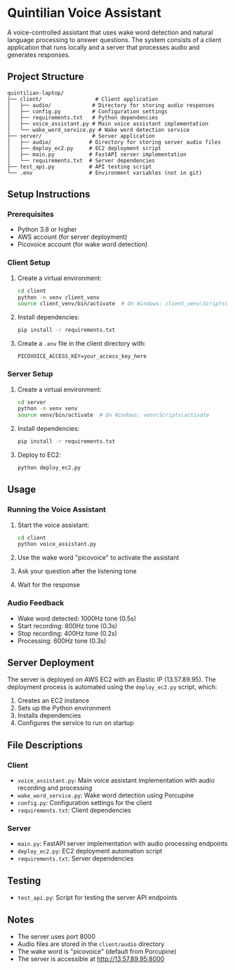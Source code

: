 # Quintilian Voice Assistant

A voice-controlled assistant that uses wake word detection and natural language processing to answer questions. The system consists of a client application that runs locally and a server that processes audio and generates responses.

## Project Structure

```
quintilian-laptop/
├── client/                 # Client application
│   ├── audio/             # Directory for storing audio responses
│   ├── config.py          # Configuration settings
│   ├── requirements.txt   # Python dependencies
│   ├── voice_assistant.py # Main voice assistant implementation
│   └── wake_word_service.py # Wake word detection service
├── server/                # Server application
│   ├── audio/            # Directory for storing server audio files
│   ├── deploy_ec2.py     # EC2 deployment script
│   ├── main.py           # FastAPI server implementation
│   └── requirements.txt  # Server dependencies
├── test_api.py           # API testing script
└── .env                  # Environment variables (not in git)
```

## Setup Instructions

### Prerequisites
- Python 3.8 or higher
- AWS account (for server deployment)
- Picovoice account (for wake word detection)

### Client Setup
1. Create a virtual environment:
   ```bash
   cd client
   python -m venv client_venv
   source client_venv/bin/activate  # On Windows: client_venv\Scripts\activate
   ```

2. Install dependencies:
   ```bash
   pip install -r requirements.txt
   ```

3. Create a `.env` file in the client directory with:
   ```
   PICOVOICE_ACCESS_KEY=your_access_key_here
   ```

### Server Setup
1. Create a virtual environment:
   ```bash
   cd server
   python -m venv venv
   source venv/bin/activate  # On Windows: venv\Scripts\activate
   ```

2. Install dependencies:
   ```bash
   pip install -r requirements.txt
   ```

3. Deploy to EC2:
   ```bash
   python deploy_ec2.py
   ```

## Usage

### Running the Voice Assistant
1. Start the voice assistant:
   ```bash
   cd client
   python voice_assistant.py
   ```

2. Use the wake word "picovoice" to activate the assistant
3. Ask your question after the listening tone
4. Wait for the response

### Audio Feedback
- Wake word detected: 1000Hz tone (0.5s)
- Start recording: 800Hz tone (0.3s)
- Stop recording: 400Hz tone (0.2s)
- Processing: 600Hz tone (0.3s)

## Server Deployment

The server is deployed on AWS EC2 with an Elastic IP (13.57.89.95). The deployment process is automated using the `deploy_ec2.py` script, which:
1. Creates an EC2 instance
2. Sets up the Python environment
3. Installs dependencies
4. Configures the service to run on startup

## File Descriptions

### Client
- `voice_assistant.py`: Main voice assistant implementation with audio recording and processing
- `wake_word_service.py`: Wake word detection using Porcupine
- `config.py`: Configuration settings for the client
- `requirements.txt`: Client dependencies

### Server
- `main.py`: FastAPI server implementation with audio processing endpoints
- `deploy_ec2.py`: EC2 deployment automation script
- `requirements.txt`: Server dependencies

## Testing
- `test_api.py`: Script for testing the server API endpoints

## Notes
- The server uses port 8000
- Audio files are stored in the `client/audio` directory
- The wake word is "picovoice" (default from Porcupine)
- The server is accessible at http://13.57.89.95:8000 